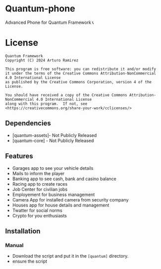 # Quantum-phone
Advanced Phone for Quantum Framework 📞

# License

    Quantum Framework
    Copyright (C) 2024 Arturo Ramirez

    This program is free software: you can redistribute it and/or modify
    it under the terms of the Creative Commons Attribution-NonCommercial 4.0 International License 
    as published by the Creative Commons Corporation, version 4 of the License.

    You should have received a copy of the Creative Commons Attribution-NonCommercial 4.0 International License
    along with this program.  If not, see <https://creativecommons.org/share-your-work/cclicenses/>

## Dependencies
- [quantum-assets]- Not Publicly Released
- [quantum-core] - Not Publicly Released

## Features
- Garages app to see your vehicle details
- Mails to inform the player
- Banking app to see cash, bank and casino balance
- Racing app to create races
- Job Center for civilian jobs
- Employement for business management
- Camera App for installed camera from security company
- Houses app for house details and management
- Twatter for social norms
- Crypto for you enthusiasts 

## Installation
### Manual
- Download the script and put it in the `[quantum]` directory.
- ensure the script
